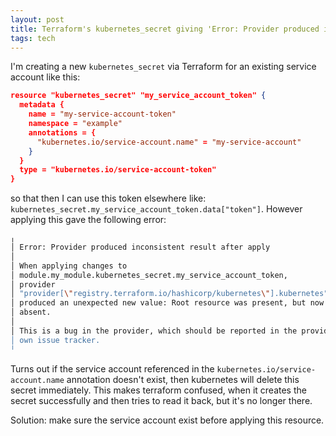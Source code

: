 ```yaml
---
layout: post
title: Terraform's kubernetes_secret giving 'Error: Provider produced inconsistent result after apply'
tags: tech
---
```


I'm creating a new `kubernetes_secret` via Terraform for an existing service account like this:

```json
resource "kubernetes_secret" "my_service_account_token" {
  metadata {
    name = "my-service-account-token"
    namespace = "example"
    annotations = {
      "kubernetes.io/service-account.name" = "my-service-account"
    }
  }
  type = "kubernetes.io/service-account-token"
}
```

so that then I can use this token elsewhere like: `kubernetes_secret.my_service_account_token.data["token"]`. However applying this gave the following error:

```bash
╷
│ Error: Provider produced inconsistent result after apply
│ 
│ When applying changes to
│ module.my_module.kubernetes_secret.my_service_account_token,
│ provider
│ "provider[\"registry.terraform.io/hashicorp/kubernetes\"].kubernetes"
│ produced an unexpected new value: Root resource was present, but now
│ absent.
│ 
│ This is a bug in the provider, which should be reported in the provider's
│ own issue tracker.
╵
```

Turns out if the service account referenced in the `kubernetes.io/service-account.name` annotation doesn't exist, then kubernetes will delete this secret immediately. This makes terraform confused, when it creates the secret successfully and then tries to read it back, but it's no longer there.

Solution: make sure the service account exist before applying this resource.
